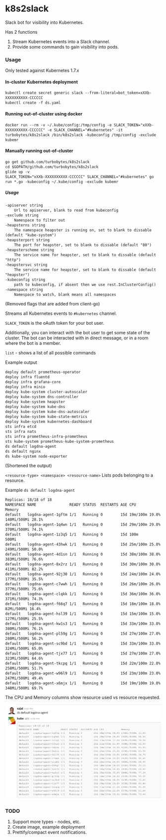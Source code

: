 # k8s2slack
Slack bot for visibility into Kubernetes.

Has 2 functions

1. Stream Kubernetes events into a Slack channel.
2. Provide some commands to gain visibility into pods.


### Usage

Only tested against Kubernetes 1.7.x

#### In-cluster Kubernetes deployment

```
kubectl create secret generic slack --from-literal=bot_token=xXXb-XXXXXXXXXX-CCCCCC
kubectl create -f ds.yaml
```

#### Running out-of-cluster using docker

```
docker run --rm -v ~/.kube/config:/tmp/config -e SLACK_TOKEN="xXXb-XXXXXXXXXX-CCCCCC" -e SLACK_CHANNEL="#kubernetes" -it turbobytes/k8s2slack /bin/k8s2slack -kubeconfig /tmp/config -exclude kubemr
```

#### Manually running out-of-cluster

```
go get github.com/turbobytes/k8s2slack
cd $GOPATH/github.com/turbobytes/k8s2slack
glide up -v
SLACK_TOKEN="xXXb-XXXXXXXXXX-CCCCCC" SLACK_CHANNEL="#kubernetes" go run *.go -kubeconfig ~/.kube/config -exclude kubemr
```

##### Usage

```
-apiserver string
    Url to apiserver, blank to read from kubeconfig
-exclude string
    Namespace to filter out
-heapsterns string
    The namespace heapster is running on, set to blank to dissable (default "kube-system")
-heapsterport string
    The port for heapster, set to blank to dissable (default "80")
-heapsterscheme string
    The service name for heapster, set to blank to dissable (default "http")
-heapstersvc string
    The service name for heapster, set to blank to dissable (default "heapster")
-kubeconfig string
    path to kubeconfig, if absent then we use rest.InClusterConfig()
-namespace string
    Namespace to watch, blank means all namespaces
```

(Removed flags that are added from client-go)

Streams all Kubernetes events to `#kubernetes` channel.

`SLACK_TOKEN` is the oAuth token for your bot user.

Additionally, you can interact with the bot user to get some state of the cluster. The bot can be interacted with in direct message, or in a room where the bot is a member.

`list` - shows a list of all possible commands

Example output

```
deploy default prometheus-operator
deploy infra fluentd
deploy infra grafana-core
deploy infra minio
deploy kube-system cluster-autoscaler
deploy kube-system dns-controller
deploy kube-system heapster
deploy kube-system kube-dns
deploy kube-system kube-dns-autoscaler
deploy kube-system kube-state-metrics
deploy kube-system kubernetes-dashboard
sts infra etcd
sts infra nats
sts infra prometheus-infra-prometheus
sts kube-system prometheus-kube-system-prometheus
ds default logdna-agent
ds default nginx
ds kube-system node-exporter
```

(Shortened the output)


`<resource-type> <namespace> <resource-name>` Lists pods belonging to a resource.

Example `ds default logdna-agent`

```
Replicas: 18/18 of 18
NAMESPACE NAME               READY STATUS  RESTARTS AGE CPU            Memory
default   logdna-agent-1gftm 1/1   Running 0        15d 19m/100m 19.0% 140Mi/500Mi 28.1%
default   logdna-agent-1q4wn 1/1   Running 0        15d 29m/100m 29.0% 370Mi/500Mi 74.1%
default   logdna-agent-1z3q5 1/1   Running 0        15d 100m           500Mi
default   logdna-agent-43hwk 1/1   Running 0        15d 25m/100m 25.0% 249Mi/500Mi 50.0%
default   logdna-agent-4d1sn 1/1   Running 0        15d 38m/100m 38.0% 383Mi/500Mi 76.6%
default   logdna-agent-8x2rz 1/1   Running 0        15d 30m/100m 30.0% 411Mi/500Mi 82.2%
default   logdna-agent-92j30 1/1   Running 0        15d 24m/100m 24.0% 177Mi/500Mi 35.5%
default   logdna-agent-c7wwh 1/1   Running 0        15d 26m/100m 26.0% 377Mi/500Mi 75.6%
default   logdna-agent-clqkk 1/1   Running 0        15d 36m/100m 36.0% 371Mi/500Mi 74.3%
default   logdna-agent-f66q7 1/1   Running 0        15d 18m/100m 18.0% 82Mi/500Mi 16.4%
default   logdna-agent-hsl39 1/1   Running 0        15d 15m/100m 15.0% 127Mi/500Mi 25.5%
default   logdna-agent-kw1s3 1/1   Running 0        15d 33m/100m 33.0% 380Mi/500Mi 76.1%
default   logdna-agent-pl59g 1/1   Running 0        15d 27m/100m 27.0% 280Mi/500Mi 56.2%
default   logdna-agent-sc9bd 1/1   Running 0        15d 33m/100m 33.0% 324Mi/500Mi 65.0%
default   logdna-agent-tjx77 1/1   Running 0        15d 27m/100m 27.0% 323Mi/500Mi 64.6%
default   logdna-agent-tkcpq 1/1   Running 0        15d 22m/100m 22.0% 258Mi/500Mi 51.7%
default   logdna-agent-w96l9 1/1   Running 0        15d 23m/100m 23.0% 247Mi/500Mi 49.4%
default   logdna-agent-x6mjx 1/1   Running 0        15d 19m/100m 19.0% 348Mi/500Mi 69.7%
```

The CPU and Memory columns show resource used vs resource requested.

![screenshot](/screenshot.png?raw=true "Screenshot")

### TODO

1. Support more types - nodes, etc.
2. Create image, example deployment
3. Prettify/compact event notifications.

